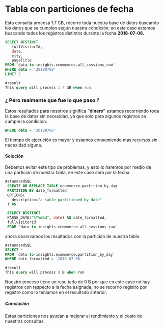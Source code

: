 # Tabla con particiones de fecha

Esta consulta procesa 1.7 GB, recorre toda nuestra base de datos buscando los datos que se cumplen según nuestra condición; en este caso estamos buscando todos los registros distintos durante la fecha **2018-07-08.**

```sql
SELECT DISTINCT
   fullVisitorId,
   date,
   city,
   pageTitle
FROM `data-to-insights.ecommerce.all_sessions_raw`
WHERE data = '20180708'
LIMIT 5
```

```sql
#result
This query will process 1.7 GB when run.
```



### ¿ Pero realmente que fue lo que paso ? 

Estos resultados para nosotros significa **"dinero"** estamos recorriendo toda la base de datos sin necesidad, ya que solo para algunos registros se cumple la condición.

```sql
WHERE data = '20180708'
```

El tiempo de ejecución es mayor y estamos consumiendo mas recursos sin necesidad alguna.



#### Solución

Debemos evitar este tipo de problemas, y esto lo haremos por medio de una partición de nuestra tabla, en este caso será por la fecha.

```sql
#standardSQL
 CREATE OR REPLACE TABLE ecommerce.partition_by_day
 PARTITION BY date_formatted
 OPTIONS(
   description="a table partitioned by date"
 ) AS

 SELECT DISTINCT
 PARSE_DATE("%Y%m%d", date) AS date_formatted,
 fullvisitorId
 FROM `data-to-insights.ecommerce.all_sessions_raw`
```

ahora observamos los resultados con la partición de nuestra tabla

```sql
#standardSQL
SELECT *
FROM `data-to-insights.ecommerce.partition_by_day`
WHERE date_formatted = '2018-07-08'
```

```sql
#result
This query will process 0 B when run
```

Nuestro proceso tiene un resultado de 0 B por que en este caso no hay registros con respecto a la fecha asignada, no se recorrió registro por registro como lo teníamos en el resultado anterior.

##### Conclusión 

Estas particiones nos ayudan a mejorar el rendimiento y el costo de nuestras consultas.

